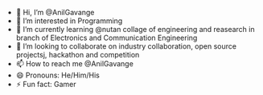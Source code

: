- 👋 Hi, I’m @AnilGavange
- 👀 I’m interested in Programming
- 🌱 I’m currently learning @nutan collage of engineering and reasearch in branch of Electronics and Communication Engineering
- 💞️ I’m looking to collaborate on industry collaboration, open source projectsj, hackathon and competition
- 📫 How to reach me @AnilGavange
- 😄 Pronouns: He/Him/His
- ⚡ Fun fact: Gamer

